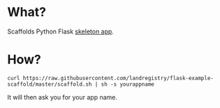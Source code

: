 # What?

Scaffolds Python Flask [skeleton app]().

# How?

    curl https://raw.githubusercontent.com/landregistry/flask-example-scaffold/master/scaffold.sh | sh -s yourappname

It will then ask you for your app name.

